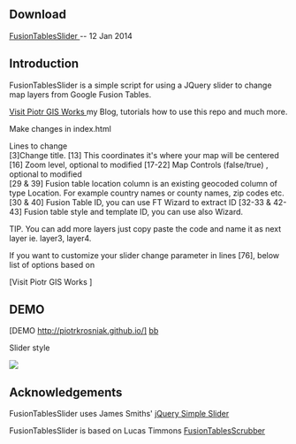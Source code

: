 Download
--------

[FusionTablesSlider ][dl] -- 12 Jan 2014

[dl]: https://github.com/PiotrKrosniak/FusionTablesSlider/archive/master.zip


Introduction
------------

FusionTablesSlider is a simple script for using a JQuery slider to
change map layers from Google Fusion Tables.

[Visit Piotr GIS Works ][aa] my Blog, tutorials how to use this repo and much more.

[aa]: http://piotrgisworks.blogspot.com/ 

Make changes in index.html

Lines to change  
[3]Change title.
[13] This coordinates it's where your map will be centered
[16] Zoom level, optional to modified
[17-22] Map Controls (false/true) , optional to modified  
[29 & 39] Fusion table location column is an existing geocoded column of type Location. For example country names or county names, zip codes etc.
[30 & 40] Fusion Table ID, you can use FT Wizard to extract ID
[32-33 & 42-43] Fusion table style and template ID, you can use also Wizard.

TIP. You can add more layers just copy paste the code and name it as next layer ie. layer3, layer4. 

If you want to customize your slider change parameter in lines [76], below list of options based on 

[Visit Piotr GIS Works ]

DEMO
------------

[DEMO http://piotrkrosniak.github.io/] [bb]

[bb]: http://piotrkrosniak.github.io/
Slider style

<img src="http://4.bp.blogspot.com/-g3zU1lymAh4/UtJethU-StI/AAAAAAAAGfc/Ss-rMMf4ur4/s1600/Screenshot+from+2014-01-12+10:20:10.png"/>

Acknowledgements <a id="acknowledgements" />
----------------

  [ss]: http://loopj.com/jquery-simple-slider/

FusionTablesSlider uses James Smiths' [jQuery Simple Slider][ss]

[dl]: https://github.com/lucastimmons/FusionTablesScrubber/

FusionTablesSlider is based on Lucas Timmons [FusionTablesScrubber][dl]


